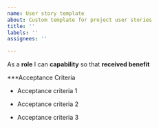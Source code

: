 ```yaml
---
name: User story template
about: Custom template for project user stories
title: ''
labels: ''
assignees: ''

---
```


As a **role** I can **capability** so that **received benefit**


***Acceptance Criteria

- Acceptance criteria 1

- Acceptance criteria 2

- Acceptance criteria 3

